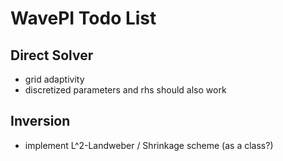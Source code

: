 # WavePI Todo List

## Direct Solver

* grid adaptivity
* discretized parameters and rhs should also work

## Inversion

* implement L^2-Landweber / Shrinkage scheme (as  a class?) 